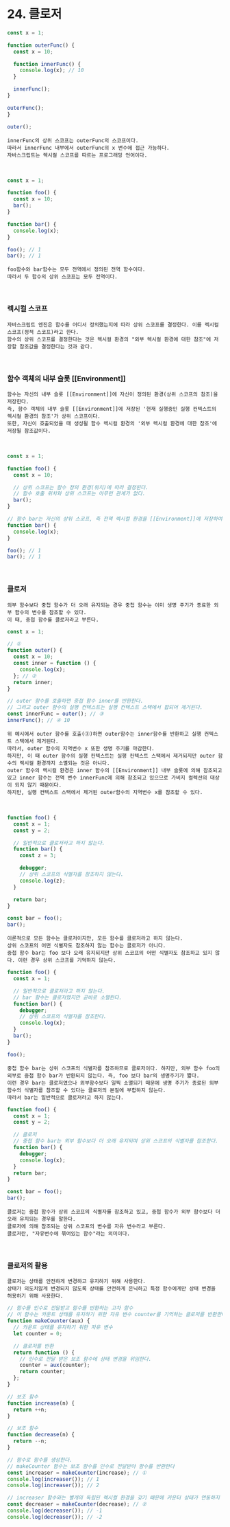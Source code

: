 # 24. 클로저

```javascript
const x = 1;

function outerFunc() {
  const x = 10;

  function innerFunc() {
    console.log(x); // 10
  }

  innerFunc();
}

outerFunc();
}

outer();
```

    innerFunc의 상위 스코프는 outerFunc의 스코프이다.
    따라서 innerFunc 내부에서 outerFunc의 x 변수에 접근 가능하다.
    자바스크립트는 렉시컬 스코프를 따르는 프로그래밍 언어이다.

<br/>

```javascript
const x = 1;

function foo() {
  const x = 10;
  bar();
}

function bar() {
  console.log(x);
}

foo(); // 1
bar(); // 1
```

    foo함수와 bar함수는 모두 전역에서 정의된 전역 함수이다.
    따라서 두 함수의 상위 스코프는 모두 전역이다.

<br/>

### 렉시컬 스코프

    자바스크립트 엔진은 함수를 어디서 정의했는지에 따라 상위 스코프를 결정한다. 이를 렉시컬 스코프(정적 스코프)라고 한다.
    함수의 상위 스코프를 결정한다는 것은 렉시컬 환경의 "외부 렉시컬 환경에 대한 참조"에 저장할 참조값을 결정한다는 것과 같다.

<br/>

### 함수 객체의 내부 슬롯 [[Environment]]

    함수는 자신의 내부 슬롯 [[Environment]]에 자신이 정의된 환경(상위 스코프의 참조)을 저장한다.
    즉, 함수 객체의 내부 슬롯 [[Environment]]에 저장된 '현재 실행중인 실행 컨텍스트의 렉시컬 환경의 참조'가 상위 스코프이다.
    또한, 자신이 호출되었을 때 생성될 함수 렉시컬 환경의 '외부 렉시컬 환경에 대한 참조'에 저장될 참조값이다.

<br/>

```javascript
const x = 1;

function foo() {
  const x = 10;

  // 상위 스코프는 함수 정의 환경(위치)에 따라 결정된다.
  // 함수 호출 위치와 상위 스코프는 아무런 관계가 없다.
  bar();
}

// 함수 bar는 자신의 상위 스코프, 즉 전역 렉시컬 환경을 [[Environment]]에 저장하여 기억한다.
function bar() {
  console.log(x);
}

foo(); // 1
bar(); // 1
```

<br/>

### 클로저

    외부 함수보다 중첩 함수가 더 오래 유지되는 경우 중첩 함수는 이미 생명 주기가 종료한 외부 함수의 변수를 참조할 수 있다.
    이 때, 중첩 함수를 클로저라고 부른다.

```javascript
const x = 1;

// ①
function outer() {
  const x = 10;
  const inner = function () {
    console.log(x);
  }; // ②
  return inner;
}

// outer 함수를 호출하면 중첩 함수 inner를 반환한다.
// 그리고 outer 함수의 실행 컨텍스트는 실행 컨텍스트 스택에서 팝되어 제거된다.
const innerFunc = outer(); // ③
innerFunc(); // ④ 10
```

    위 예시에서 outer 함수를 호출(③)하면 outer함수는 inner함수를 반환하고 실행 컨텍스트 스택에서 제거된다.
    따라서, outer 함수의 지역변수 x 또한 생명 주기를 마감한다.
    하지만, 이 때 outer 함수의 실행 컨텍스트는 실행 컨텍스트 스택에서 제거되지만 outer 함수의 렉시컬 환경까지 소멸되는 것은 아니다.
    outer 함수의 렉시컬 환경은 inner 함수의 [[Environment]] 내부 슬롯에 의해 참조되고 있고 inner 함수는 전역 변수 innerFunc에 의해 참조되고 있으므로 가비지 컬렉션의 대상이 되지 않기 때문이다.
    하지만, 실행 컨텍스트 스택에서 제거된 outer함수의 지역변수 x를 참조할 수 있다.

<br/>

```javascript
function foo() {
  const x = 1;
  const y = 2;

  // 일반적으로 클로저라고 하지 않는다.
  function bar() {
    const z = 3;

    debugger;
    // 상위 스코프의 식별자를 참조하지 않는다.
    console.log(z);
  }

  return bar;
}

const bar = foo();
bar();
```

    이론적으로 모든 함수는 클로저이지만, 모든 함수를 클로저라고 하지 않는다.
    상위 스코프의 어떤 식별자도 참조하지 않는 함수는 클로저가 아니다.
    중첩 함수 bar는 foo 보다 오래 유지되지만 상위 스코프의 어떤 식별자도 참조하고 있지 않다. 이런 경우 상위 스코프를 기억하지 않는다.

```javascript
function foo() {
  const x = 1;

  // 일반적으로 클로저라고 하지 않는다.
  // bar 함수는 클로저였지만 곧바로 소멸한다.
  function bar() {
    debugger;
    // 상위 스코프의 식별자를 참조한다.
    console.log(x);
  }
  bar();
}

foo();
```

    중첩 함수 bar는 상위 스코프의 식별자를 참조하므로 클로저이다. 하지만, 외부 함수 foo의 외부로 중첩 함수 bar가 반환되지 않는다. 즉, foo 보다 bar의 생명주기가 짧다.
    이런 경우 bar는 클로저였으나 외부함수보다 일찍 소멸되기 때문에 생명 주기가 종료된 외부 함수의 식별자를 참조할 수 있다는 클로저의 본질에 부합하지 않는다.
    따라서 bar는 일반적으로 클로저라고 하지 않는다.

```javascript
function foo() {
  const x = 1;
  const y = 2;

  // 클로저
  // 중첩 함수 bar는 외부 함수보다 더 오래 유지되며 상위 스코프의 식별자를 참조한다.
  function bar() {
    debugger;
    console.log(x);
  }
  return bar;
}

const bar = foo();
bar();
```

    클로저는 중첩 함수가 상위 스코프의 식별자를 참조하고 있고, 중첩 함수가 외부 함수보다 더 오래 유지되는 경우를 말한다.
    클로저에 의해 참조되는 상위 스코프의 변수를 자유 변수라고 부른다.
    클로저란, "자유변수에 묶여있는 함수"라는 의미이다.

<br/>

### 클로저의 활용

    클로저는 상태를 안전하게 변경하고 유지하기 위해 사용한다.
    상태가 의도치않게 변경되지 않도록 상태를 안전하게 은닉하고 특정 함수에게만 상태 변경을 허용하기 위해 사용한다.

```javascript
// 함수를 인수로 전달받고 함수를 반환하는 고차 함수
// 이 함수는 카운트 상태를 유지하기 위한 자유 변수 counter를 기억하는 클로저를 반환한다.
function makeCounter(aux) {
  // 카운트 상태를 유지하기 위한 자유 변수
  let counter = 0;

  // 클로저를 반환
  return function () {
    // 인수로 전달 받은 보조 함수에 상태 변경을 위임한다.
    counter = aux(counter);
    return counter;
  };
}

// 보조 함수
function increase(n) {
  return ++n;
}

// 보조 함수
function decrease(n) {
  return --n;
}

// 함수로 함수를 생성한다.
// makeCounter 함수는 보조 함수를 인수로 전달받아 함수를 반환한다
const increaser = makeCounter(increase); // ①
console.log(increaser()); // 1
console.log(increaser()); // 2

// increaser 함수와는 별개의 독립된 렉시컬 환경을 갖기 때문에 카운터 상태가 연동하지 않는다.
const decreaser = makeCounter(decrease); // ②
console.log(decreaser()); // -1
console.log(decreaser()); // -2
```
